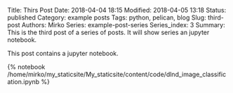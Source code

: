 Title: Thirs Post
Date: 2018-04-04 18:15
Modified: 2018-04-05 13:18
Status: published
Category: example posts
Tags: python, pelican, blog
Slug: third-post
Authors: Mirko
Series: example-post-series
Series_index: 3
Summary: This is the third post of a series of posts. It will show series an jupyter notebook.


This post contains a jupyter notebook.

{% notebook /home/mirko/my_staticsite/My_staticsite/content/code/dlnd_image_classification.ipynb %}
